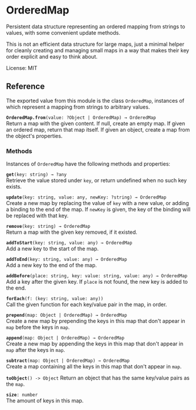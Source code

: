 # OrderedMap

Persistent data structure representing an ordered mapping from strings
to values, with some convenient update methods.

This is not an efficient data structure for large maps, just a minimal
helper for cleanly creating and managing small maps in a way that
makes their key order explicit and easy to think about.

License: MIT

## Reference

The exported value from this module is the class `OrderedMap`,
instances of which represent a mapping from strings to arbitrary
values.

**`OrderedMap.from`**`(value: ?Object | OrderedMap) → OrderedMap`  
Return a map with the given content. If null, create an empty map. If
given an ordered map, return that map itself. If given an object,
create a map from the object's properties.

### Methods

Instances of `OrderedMap` have the following methods and properties:

**`get`**`(key: string) → ?any`  
Retrieve the value stored under `key`, or return undefined when
no such key exists.

**`update`**`(key: string, value: any, newKey: ?string) → OrderedMap`  
Create a new map by replacing the value of `key` with a new
value, or adding a binding to the end of the map. If `newKey` is
given, the key of the binding will be replaced with that key.

**`remove`**`(key: string) → OrderedMap`  
Return a map with the given key removed, if it existed.

**`addToStart`**`(key: string, value: any) → OrderedMap`  
Add a new key to the start of the map.

**`addToEnd`**`(key: string, value: any) → OrderedMap`  
Add a new key to the end of the map.

**`addBefore`**`(place: string, key: value: string, value: any) → OrderedMap`  
Add a key after the given key. If `place` is not found, the new
key is added to the end.

**`forEach`**`(f: (key: string, value: any))`  
Call the given function for each key/value pair in the map, in
order.

**`prepend`**`(map: Object | OrderedMap) → OrderedMap`  
Create a new map by prepending the keys in this map that don't
appear in `map` before the keys in `map`.

**`append`**`(map: Object | OrderedMap) → OrderedMap`  
Create a new map by appending the keys in this map that don't
appear in `map` after the keys in `map`.

**`subtract`**`(map: Object | OrderedMap) → OrderedMap`  
Create a map containing all the keys in this map that don't
appear in `map`.

**`toObject`**`() -> Object`
Return an object that has the same key/value pairs as the `map`.

**`size`**`: number`  
The amount of keys in this map.
